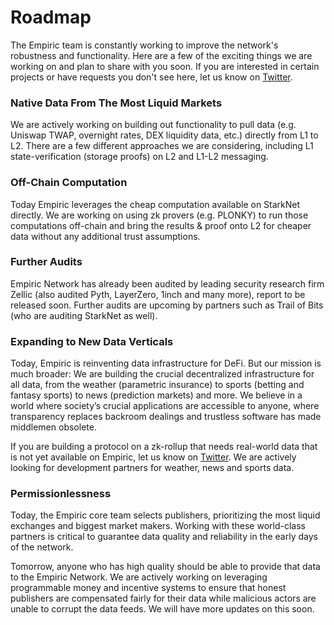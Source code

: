 # Roadmap

The Empiric team is constantly working to improve the network's robustness and functionality. Here are a few of the exciting things we are working on and plan to share with you soon. If you are interested in certain projects or have requests you don't see here, let us know on [Twitter](https://twitter.com/EmpiricNetwork).

### Native Data From The Most Liquid Markets

We are actively working on building out functionality to pull data (e.g. Uniswap TWAP, overnight rates, DEX liquidity data, etc.) directly from L1 to L2. There are a few different approaches we are considering, including L1 state-verification (storage proofs) on L2 and L1-L2 messaging.

### Off-Chain Computation

Today Empiric leverages the cheap computation available on StarkNet directly. We are working on using zk provers (e.g. PLONKY) to run those computations off-chain and bring the results & proof onto L2 for cheaper data without any additional trust assumptions.

### Further Audits

Empiric Network has already been audited by leading security research firm Zellic (also audited Pyth, LayerZero, 1inch and many more), report to be released soon. Further audits are upcoming by partners such as Trail of Bits (who are auditing StarkNet as well).

### Expanding to New Data Verticals

Today, Empiric is reinventing data infrastructure for DeFi. But our mission is much broader: We are building the crucial decentralized infrastructure for all data, from the weather (parametric insurance) to sports (betting and fantasy sports) to news (prediction markets) and more. We believe in a world where society’s crucial applications are accessible to anyone, where transparency replaces backroom dealings and trustless software has made middlemen obsolete.

If you are building a protocol on a zk-rollup that needs real-world data that is not yet available on Empiric, let us know on [Twitter](https://twitter.com/EmpiricNetwork). We are actively looking for development partners for weather, news and sports data.

### Permissionlessness

Today, the Empiric core team selects publishers, prioritizing the most liquid exchanges and biggest market makers. Working with these world-class partners is critical to guarantee data quality and reliability in the early days of the network.

Tomorrow, anyone who has high quality should be able to provide that data to the Empiric Network. We are actively working on leveraging programmable money and incentive systems to ensure that honest publishers are compensated fairly for their data while malicious actors are unable to corrupt the data feeds. We will have more updates on this soon.
